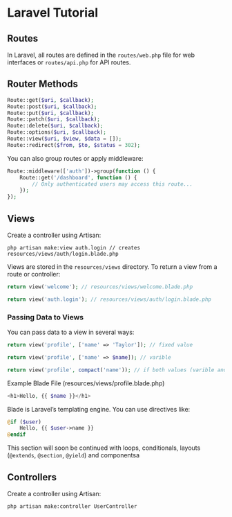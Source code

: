 # Laravel Tutorial


## Routes
In Laravel, all routes are defined in the `routes/web.php` file for web interfaces or `routes/api.php` for API routes.
## Router Methods
```php
Route::get($uri, $callback);
Route::post($uri, $callback);
Route::put($uri, $callback);
Route::patch($uri, $callback);
Route::delete($uri, $callback);
Route::options($uri, $callback);
Route::view($uri, $view, $data = []);
Route::redirect($from, $to, $status = 302);
```
You can also group routes or apply middleware:
```php
Route::middleware(['auth'])->group(function () {
    Route::get('/dashboard', function () {
        // Only authenticated users may access this route...
    });
});
```


## Views
Create a controller using Artisan:
```
php artisan make:view auth.login // creates resources/views/auth/login.blade.php
```
Views are stored in the `resources/views` directory.
To return a view from a route or controller:
```php
return view('welcome'); // resources/views/welcome.blade.php

return view('auth.login'); // resources/views/auth/login.blade.php
```
### Passing Data to Views
You can pass data to a view in several ways:
```php
return view('profile', ['name' => 'Taylor']); // fixed value

return view('profile', ['name' => $name]); // varible

return view('profile', compact('name')); // if both values (varible and datavalue have the same name
```
Example Blade File (resources/views/profile.blade.php)
```php
<h1>Hello, {{ $name }}</h1>
```
Blade is Laravel’s templating engine. You can use directives like:
```php
@if ($user)
    Hello, {{ $user->name }}
@endif
```
This section will soon be continued with loops, conditionals, layouts (`@extends`, `@section`, `@yield`) and componentsa


## Controllers
Create a controller using Artisan:
```
php artisan make:controller UserController
```
